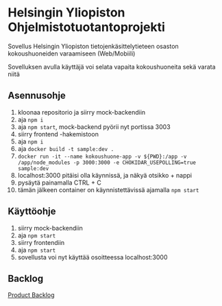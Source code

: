 # Helsingin Yliopiston Ohjelmistotuotantoprojekti 

Sovellus Helsingin Yliopiston tietojenkäsittelytieteen osaston kokoushuoneiden varaamiseen (Web/Mobiili)

Sovelluksen avulla käyttäjä voi selata vapaita kokoushuoneita sekä varata niitä 

## Asennusohje

1. kloonaa repositorio ja siirry mock-backendiin
2. aja `npm i`
3. aja `npm start`, mock-backend pyörii nyt portissa 3003
4. siirry frontend -hakemistoon
5. aja `npm i`
6. aja `docker build -t sample:dev .`
7. `docker run -it --name kokoushuone-app -v ${PWD}:/app -v /app/node_modules -p 3000:3000 -e CHOKIDAR_USEPOLLING=true sample:dev`
8. localhost:3000 pitäisi olla käynnissä, ja näkyä otsikko + nappi
9. pysäytä painamalla CTRL + C
10. tämän jälkeen container on käynnistettävissä ajamalla `npm start`

## Käyttöohje

1. siirry mock-backendiin
2. aja `npm start`
3. siirry frontendiin 
4. aja `npm start`
5. sovellusta voi nyt käyttää osoitteessa localhost:3000

## Backlog

[Product Backlog](https://docs.google.com/spreadsheets/d/1FGeKQlvT8PPFWxfDfxmccjPt_a6O4TcFm0E6Ge-Brv8/edit#gid=0)

